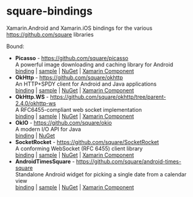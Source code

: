 # square-bindings

Xamarin.Android and Xamarin.iOS bindings for the various https://github.com/square libraries

Bound:

 - **Picasso** - https://github.com/square/picasso  
   A powerful image downloading and caching library for Android  
   [binding][1] | [sample][2] | [NuGet][10] | [Xamarin Component][15]  
 - **OkHttp** - https://github.com/square/okhttp  
   An HTTP+SPDY client for Android and Java applications  
   [binding][3] | [sample][7] | [NuGet][11] | [Xamarin Component][16]  
 - **OkHttp.WS** - https://github.com/square/okhttp/tree/parent-2.4.0/okhttp-ws  
   A RFC6455-compliant web socket implementation  
   [binding][5] | [sample][6] | [NuGet][13] | [Xamarin Component][17]  
 - **OkIO** - https://github.com/square/okio  
   A modern I/O API for Java  
   [binding][4] | [NuGet][12]    
 - **SocketRocket** - https://github.com/square/SocketRocket  
   A conforming WebSocket (RFC 6455) client library  
   [binding][8] | [sample][9] | [NuGet][14] | [Xamarin Component][18]  
 - **AndroidTimesSquare** - https://github.com/square/android-times-square  
   Standalone Android widget for picking a single date from a calendar view  
   [binding][19] | [sample][20] | [NuGet][21] | [Xamarin Component][22]  


[1]:  https://github.com/mattleibow/square-bindings/tree/master/binding/Square.Picasso
[2]:  https://github.com/mattleibow/square-bindings/tree/master/sample/PicassoSample
[3]:  https://github.com/mattleibow/square-bindings/tree/master/binding/Square.OkHttp
[4]:  https://github.com/mattleibow/square-bindings/tree/master/binding/Square.OkIO
[5]:  https://github.com/mattleibow/square-bindings/tree/master/binding/Square.OkHttp.WS
[6]:  https://github.com/mattleibow/square-bindings/tree/master/sample/OkHttpWSSample
[7]:  https://github.com/mattleibow/square-bindings/tree/master/sample/OkHttpSample
[8]:  https://github.com/mattleibow/square-bindings/tree/master/binding/Square.SocketRocket
[9]:  https://github.com/mattleibow/square-bindings/tree/master/sample/SocketRocketSample
[10]: https://www.nuget.org/packages/Square.Picasso
[11]: https://www.nuget.org/packages/Square.OkHttp
[12]: https://www.nuget.org/packages/Square.OkIO
[13]: https://www.nuget.org/packages/Square.OkHttp.WS
[14]: https://www.nuget.org/packages/Square.SocketRocket
[15]: http://components.xamarin.com/view/square.picasso
[16]: http://components.xamarin.com/view/square.okhttp
[17]: http://components.xamarin.com/view/square.okhttp.ws
[18]: http://components.xamarin.com/view/square.socketrocket
[19]: https://github.com/mattleibow/square-bindings/tree/master/binding/Square.AndroidTimesSquare
[20]: https://github.com/mattleibow/square-bindings/tree/master/sample/AndroidTimesSquareSample
[21]: https://www.nuget.org/packages/Square.AndroidTimesSquare
[22]: http://components.xamarin.com/view/square.androidtimessquare
